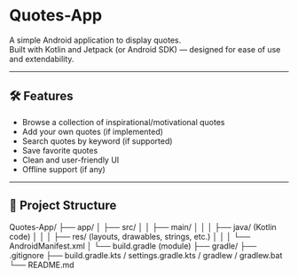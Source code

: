# Quotes-App

A simple Android application to display quotes.  
Built with Kotlin and Jetpack (or Android SDK) — designed for ease of use and extendability.

---

## 🛠 Features

- Browse a collection of inspirational/motivational quotes  
- Add your own quotes (if implemented)  
- Search quotes by keyword (if supported)  
- Save favorite quotes  
- Clean and user-friendly UI  
- Offline support (if any)  

---

## 📂 Project Structure

Quotes-App/
├── app/
│ ├── src/
│ │ ├── main/
│ │ │ ├── java/ (Kotlin code)
│ │ │ ├── res/ (layouts, drawables, strings, etc.)
│ │ │ └── AndroidManifest.xml
│ └── build.gradle (module)
├── gradle/
├── .gitignore
├── build.gradle.kts / settings.gradle.kts / gradlew / gradlew.bat
└── README.md
